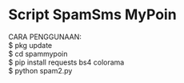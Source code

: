 # Script SpamSms MyPoin 
CARA PENGGUNAAN:\
$ pkg update\
$ cd spammypoin\
$ pip install requests bs4 colorama\
$ python spam2.py
